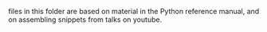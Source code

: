 files in this folder are based on material in the Python reference manual, and on assembling snippets from talks on youtube.
